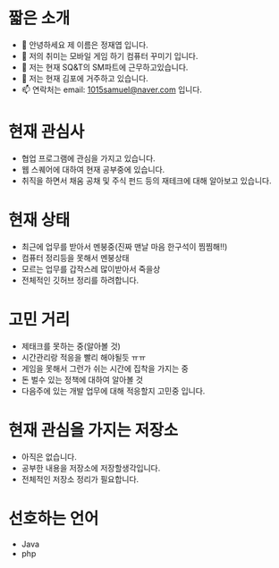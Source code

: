 # 짧은 소개
- 👋 안녕하세요 제 이름은 정재엽 입니다.
- 👀 저의 취미는 모바일 게임 하기 컴퓨터 꾸미기 입니다.
- 🌱 저는 현재 SQ&T의 SM파트에 근무하고있습니다.
- 💞️ 저는 현재 김포에 거주하고 있습니다.
- 📫 연락처는 email: 1015samuel@naver.com 입니다.

# 현재 관심사
* 협업 프로그램에 관심을 가지고 있습니다.
* 웹 스퀘어에 대하여 현재 공부중에 있습니다.
* 취직을 하면서 채움 공채 및 주식 펀드 등의 재테크에 대해 알아보고 있습니다.

# 현재 상태
* 최근에 업무를 받아서 멘붕중(진짜 맨날 마음 한구석이 찜찜해!!)
* 컴퓨터 정리등을 못해서 멘붕상태
* 모르는 업무를 갑작스레 많이받아서 죽을상
* 전체적인 깃허브 정리를 하려합니다.

# 고민 거리
* 제태크를 못하는 중(알아볼 것)
* 시간관리랑 적응을 빨리 해야될듯 ㅠㅠ
* 게임을 못해서 그런가 쉬는 시간에 집착을 가지는 중
* 돈 벌수 있는 정책에 대하여 알아볼 것
* 다음주에 있는 개발 업무에 대해 적응할지 고민중 입니다.

# 현재 관심을 가지는 저장소
* 아직은 없습니다.
* 공부한 내용을 저장소에 저장할생각입니다.
* 전체적인 저장소 정리가 필요합니다.

# 선호하는 언어
* Java
* php

<!---
YeopJae-Mon/YeopJae-Mon is a ✨ special ✨ repository because its `README.md` (this file) appears on your GitHub profile.
You can click the Preview link to take a look at your changes.
--->
